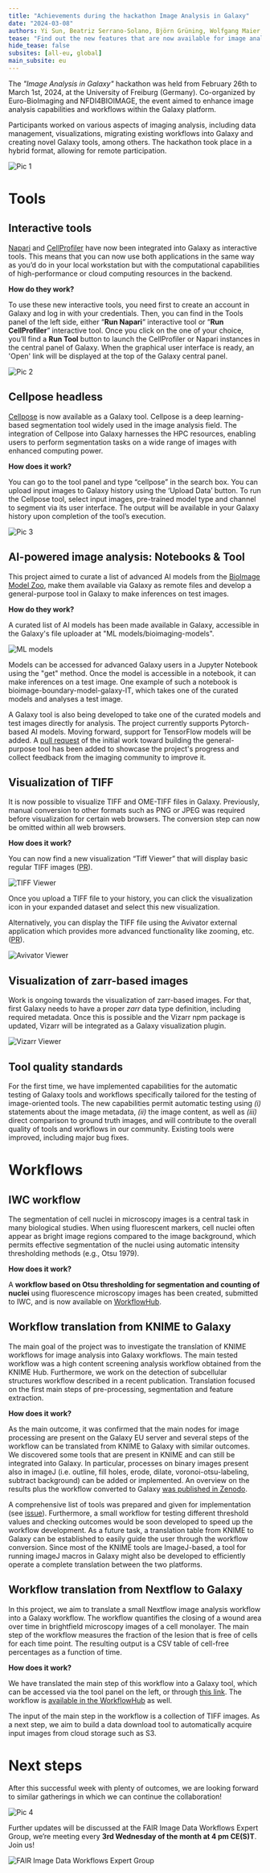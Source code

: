```yaml
---
title: "Achievements during the hackathon Image Analysis in Galaxy"
date: "2024-03-08"
authors: Yi Sun, Beatriz Serrano-Solano, Björn Grüning, Wolfgang Maier, Leonid Kostrykin, Anup Kumar, Riccardo Massei, David Lopez, Pavankumar Videm
tease: "Find out the new features that are now available for image analysts!"
hide_tease: false
subsites: [all-eu, global]
main_subsite: eu
---
```


The *"Image Analysis in Galaxy"* hackathon was held from February 26th to March 1st, 2024, at the University of Freiburg (Germany). Co-organized by Euro-BioImaging and NFDI4BIOIMAGE, the event aimed to enhance image analysis capabilities and workflows within the Galaxy platform.

Participants worked on various aspects of imaging analysis, including data management, visualizations, migrating existing workflows into Galaxy and creating novel Galaxy tools, among others. The hackathon took place in a hybrid format, allowing for remote participation.

![Pic 1](./1.png)

# Tools

## Interactive tools

[Napari](https://galaxyproject.org/news/2024-02-26-napari-available/) and [CellProfiler](https://galaxyproject.org/news/2024-03-01-cellprofiler-available/) have now been integrated into Galaxy as interactive tools. This means that you can now use both applications in the same way as you’d do in your local workstation but with the computational capabilities of high-performance or cloud computing resources in the backend.

**How do they work?** 

To use these new interactive tools, you need first to create an account in Galaxy and log in with your credentials. Then, you can find in the Tools panel of the left side, either “**Run Napari**“ interactive tool or “**Run CellProfiler**” interactive tool. Once you click on the one of your choice, you’ll find a **Run Tool** button to launch the CellProfiler or Napari instances in the central panel of Galaxy. When the graphical user interface is ready, an  'Open' link will be displayed at the top of the Galaxy central panel. 

![Pic 2](./2.png)

## Cellpose headless

[Cellpose](https://www.cellpose.org/) is now available as a Galaxy tool. Cellpose is a deep learning-based segmentation tool widely used in the image analysis field. The integration of Cellpose into Galaxy harnesses the HPC resources, enabling users to perform segmentation tasks on a wide range of images with enhanced computing power. 

**How does it work?**

You can go to the tool panel and type “cellpose” in the search box. You can upload input images to Galaxy history using the ‘Upload Data’ button. To run the Cellpose tool, select input images, pre-trained model type and channel to segment via its user interface. The output will be available in your Galaxy history upon completion of the tool’s execution.

![Pic 3](./3.jpg)


## AI-powered image analysis: Notebooks & Tool

This project aimed to curate a list of advanced AI models from the [BioImage Model Zoo](https://bioimage.io/#/), make them available via Galaxy as remote files and develop a general-purpose tool in Galaxy to make inferences on test images. 

**How do they work?**

A curated list of AI models has been made available in Galaxy, accessible in the Galaxy's file uploader at "ML models/bioimaging-models".

![ML models](./ml_models.png)

Models can be accessed for advanced Galaxy users in a Jupyter Notebook using the "get" method. Once the model is accessible in a notebook, it can make inferences on a test image. One example of such a notebook is bioimage-boundary-model-galaxy-IT, which takes one of the curated models and analyses a test image. 

A Galaxy tool is also being developed to take one of the curated models and test images directly for analysis. The project currently supports Pytorch-based AI models. Moving forward, support for TensorFlow models will be added. A [pull request](https://github.com/bgruening/galaxytools/pull/1391) of the initial work toward building the general-purpose tool has been added to showcase the project's progress and collect feedback from the imaging community to improve it.


## Visualization of TIFF

It is now possible to visualize TIFF and OME-TIFF files in Galaxy. Previously, manual conversion to other formats such as PNG or JPEG was required before visualization for certain web browsers. The conversion step can now be omitted within all web browsers.

**How does it work?**

You can now find a new visualization “Tiff Viewer” that will display basic regular TIFF images ([PR](https://github.com/galaxyproject/galaxy/pull/17553)). 

![TIFF Viewer](./TIFFviewer.gif)

Once you upload a TIFF file to your history, you can click the visualization icon in your expanded dataset and select this new visualization.

Alternatively, you can display the TIFF file using the Avivator external application which provides more advanced functionality like zooming, etc. ([PR](https://github.com/galaxyproject/galaxy/pull/17554)).

![Avivator Viewer](./AvivatorViewer.gif)

## Visualization of zarr-based images

Work is ongoing towards the visualization of zarr-based images. For that, first Galaxy needs to have a proper *zarr* data type definition, including required metadata. Once this is possible and the Vizarr npm package is updated, Vizarr will be integrated as a Galaxy visualization plugin.


![Vizarr Viewer](./VizarrViewer.gif)

## Tool quality standards

For the first time, we have implemented capabilities for the automatic testing of Galaxy tools and workflows specifically tailored for the testing of image-oriented tools. The new capabilities permit automatic testing using *(i)* statements about the image metadata, *(ii)* the image content, as well as *(iii)* direct comparison to ground truth images, and will contribute to the overall quality of tools and workflows in our community. Existing tools were improved, including major bug fixes.

# Workflows

## IWC workflow

The segmentation of cell nuclei in microscopy images is a central task in many biological studies. When using fluorescent markers, cell nuclei often appear as bright image regions compared to the image background, which permits effective segmentation of the nuclei using automatic intensity thresholding methods (e.g., Otsu 1979). 

**How does it work?**

A **workflow based on Otsu thresholding for segmentation and counting of nuclei** using fluorescence microscopy images has been created, submitted to IWC, and is now available on [WorkflowHub](https://workflowhub.eu/workflows/771).

## Workflow translation from KNIME to Galaxy

The main goal of the project was to investigate the translation of KNIME workflows for image analysis into Galaxy workflows. The main tested workflow was a high content screening analysis workflow obtained from the KNIME Hub. Furthermore, we work on the detection of subcellular structures workflow described in a recent publication. Translation focused on the first main steps of pre-processing, segmentation and feature extraction. 

**How does it work?**

As the main outcome, it was confirmed that the main nodes for image processing are present on the Galaxy EU server and several steps of the workflow can be translated from KNIME to Galaxy with similar outcomes. We discovered some tools that are present in KNIME and can still be integrated into Galaxy. In particular, processes on binary images present also in imageJ (i.e. outline, fill holes, erode, dilate, voronoi-otsu-labeling, subtract background) can be added or implemented. An overview on the results plus the workflow converted to Galaxy [was published in Zenodo](10.5281/zenodo.10793700).

A comprehensive list of tools was prepared and given for implementation (see [issue](https://github.com/BMCV/galaxy-image-analysis/issues/105#issuecomment-1983395507)).
Furthermore, a small workflow for testing different threshold values and checking outcomes would be soon developed to speed up the workflow development. 
As a future task, a translation table from KNIME to Galaxy can be established to easily guide the user through the workflow conversion. Since most of the KNIME tools are ImageJ-based, a tool for running imageJ macros in Galaxy might also be developed to efficiently operate a complete translation between the two platforms. 


## Workflow translation from Nextflow to Galaxy

In this project, we aim to translate a small Nextflow image analysis workflow into a Galaxy workflow. The workflow quantifies the closing of a wound area over time in brightfield microscopy images of a cell monolayer. The main step of the workflow measures the fraction of the lesion that is free of cells for each time point. The resulting output is a CSV table of cell-free percentages as a function of time. 

**How does it work?**

We have translated the main step of this workflow into a Galaxy tool, which can be accessed via the tool panel on the left, or through [this link](https://usegalaxy.eu/root?tool_id=toolshed.g2.bx.psu.edu/repos/bgruening/woundhealing_scratch_assay/woundhealing_scratch_assay/1.6.1+galaxy0). 
The workflow is [available in the WorkflowHub](https://www.google.com/url?q=https://workflowhub.eu/workflows/782&sa=D&source=docs&ust=1709730450657431&usg=AOvVaw1HY9NTHYFQZvVK-wH2oPMd) as well.

The input of the main step in the workflow is a collection of TIFF images. As a next step, we aim to build a data download tool to automatically acquire input images from cloud storage such as S3.


# Next steps

After this successful week with plenty of outcomes, we are looking forward to similar gatherings in which we can continue the collaboration! 

![Pic 4](./4.jpg)

Further updates will be discussed at the FAIR Image Data Workflows Expert Group, we’re meeting every **3rd Wednesday of the month at 4 pm CE(S)T**. Join us!

![FAIR Image Data Workflows Expert Group](./FAIR_wf_postcard.png)



